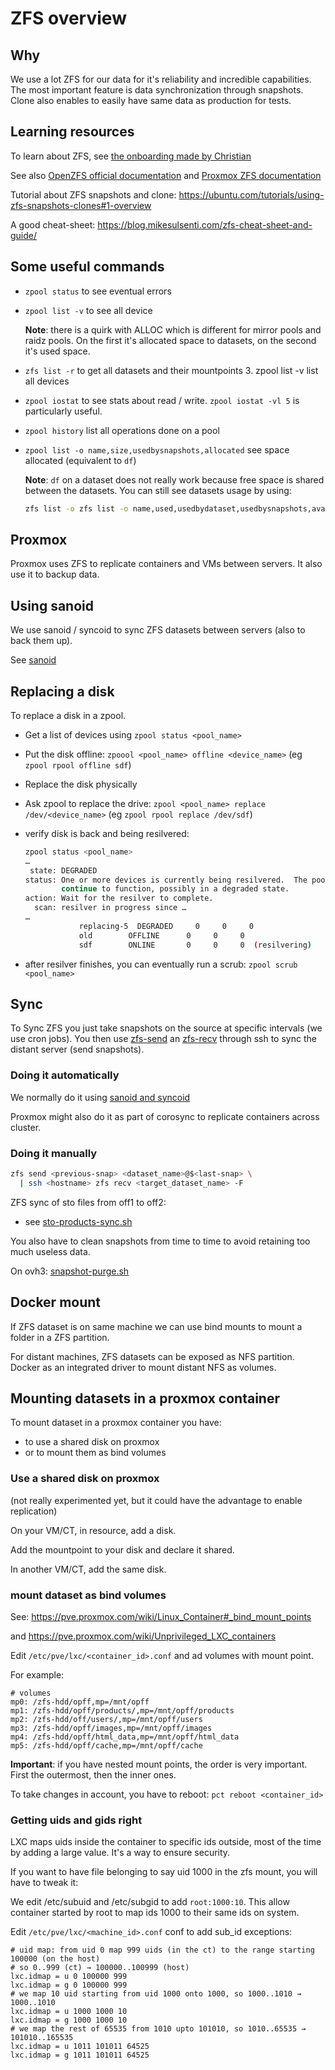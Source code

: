 # ZFS overview

## Why

We use a lot ZFS for our data for it's reliability and incredible capabilities. The most important feature is data synchronization through snapshots. Clone also enables to easily have same data as production for tests.

## Learning resources

To learn about ZFS, see [the onboarding made by Christian](reports/2023-02-24-zfs-introduction.md)

See also [OpenZFS official documentation](https://openzfs.github.io/openzfs-docs/) 
and [Proxmox ZFS documentation](https://pve.proxmox.com/wiki/ZFS_on_Linux#sysadmin_zfs_special_device)

Tutorial about ZFS snapshots and clone: https://ubuntu.com/tutorials/using-zfs-snapshots-clones#1-overview

A good cheat-sheet: https://blog.mikesulsenti.com/zfs-cheat-sheet-and-guide/


## Some useful commands

* `zpool status` to see eventual errors
* `zpool list -v` to see all device

  **Note**: there is a quirk with ALLOC which is different for mirror pools and raidz pools.
  On the first it's allocated space to datasets, on the second it's used space.

* `zfs list -r` to get all datasets and their mountpoints
  3. zpool list -v list all devices

* `zpool iostat` to see stats about read / write. `zpool iostat -vl 5` is particularly useful.

* `zpool history` list all operations done on a pool

* `zpool list -o name,size,usedbysnapshots,allocated` see space allocated (equivalent to `df`)

  **Note**: `df` on a dataset does not really work because free space is shared between the datasets.
  You can still see datasets usage by using:
  ```bash
  zfs list -o zfs list -o name,used,usedbydataset,usedbysnapshots,available -r <pool_name>
  ```


## Proxmox

Proxmox uses ZFS to replicate containers and VMs between servers. It also use it to backup data.

## Using sanoid

We use sanoid / syncoid to sync ZFS datasets between servers (also to back them up).

See [sanoid](./sanoid.md)


## Replacing a disk

To replace a disk in a zpool.

* Get a list of devices using `zpool status <pool_name>`

* Put the disk offline: `zpoool <pool_name> offline <device_name>` (eg `zpool rpool offline sdf`)

* Replace the disk physically

* Ask zpool to replace the drive: `zpool <pool_name> replace /dev/<device_name>` (eg `zpool rpool replace /dev/sdf`)

* verify disk is back and being resilvered:
  ```bash
  zpool status <pool_name>
  …
   state: DEGRADED
  status: One or more devices is currently being resilvered.  The pool will
          continue to function, possibly in a degraded state.
  action: Wait for the resilver to complete.
    scan: resilver in progress since …
  …
              replacing-5  DEGRADED     0     0     0
              old        OFFLINE      0     0     0
              sdf        ONLINE       0     0     0  (resilvering)
  ```

* after resilver finishes, you can eventually run a scrub: `zpool scrub <pool_name>`


## Sync


To Sync ZFS you just take snapshots on the source at specific intervals (we use cron jobs).
You then use [zfs-send](https://openzfs.github.io/openzfs-docs/man/8/zfs-send.8.html) an [zfs-recv](https://openzfs.github.io/openzfs-docs/man/8/zfs-recv.8.html) through ssh to sync the distant server (send snapshots).

### Doing it automatically

We normally do it using [sanoid and syncoid](./sanoid.md)

Proxmox might also do it as part of corosync to replicate containers across cluster.

### Doing it manually

```bash
zfs send <previous-snap> <dataset_name>@$<last-snap> \
  | ssh <hostname> zfs recv <target_dataset_name> -F
```


ZFS sync of sto files from off1 to off2:
* see [sto-products-sync.sh](https://github.com/openfoodfacts/openfoodfacts-infrastructure/blob/develop/scripts/off1/sto-products-sync.sh)


You also have to clean snapshots from time to time to avoid retaining too much useless data.

On ovh3: [snapshot-purge.sh](https://github.com/openfoodfacts/openfoodfacts-infrastructure/blob/develop/scripts/ovh3/snapshot-purge.sh)


## Docker mount

If ZFS dataset is on same machine we can use bind mounts to mount a folder in a ZFS partition.

For distant machines, ZFS datasets can be exposed as NFS partition. Docker as an integrated driver to mount distant NFS as volumes.


## Mounting datasets in a proxmox container

To mount dataset in a proxmox container you have:
* to use a shared disk on proxmox
* or to mount them as bind volumes

### Use a shared disk on proxmox

(not really experimented yet, but it could have the advantage to enable replication)

On your VM/CT, in resource, add a disk.

Add the mountpoint to your disk and declare it shared.

In another VM/CT, add the same disk.


### mount dataset  as bind volumes

See: https://pve.proxmox.com/wiki/Linux_Container#_bind_mount_points

and https://pve.proxmox.com/wiki/Unprivileged_LXC_containers


Edit `/etc/pve/lxc/<container_id>.conf` and ad volumes with mount point.

For example:

```
# volumes
mp0: /zfs-hdd/opff,mp=/mnt/opff
mp1: /zfs-hdd/opff/products/,mp=/mnt/opff/products
mp2: /zfs-hdd/off/users/,mp=/mnt/opff/users
mp3: /zfs-hdd/opff/images,mp=/mnt/opff/images
mp4: /zfs-hdd/opff/html_data,mp=/mnt/opff/html_data
mp5: /zfs-hdd/opff/cache,mp=/mnt/opff/cache
```

**Important**: if you have nested mount points, the order is very important. First the outermost, then the inner ones.

To take changes in account, you have to reboot: `pct reboot <container_id>`

### Getting uids and gids right

LXC maps uids inside the container to specific ids outside, most of the time by adding a large value. It's a way to ensure security.

If you want to have file belonging to say uid 1000 in the zfs mount, you will have to tweak it:

We edit /etc/subuid and /etc/subgid to add `root:1000:10`. This allow container started by root to map ids 1000 to their same ids on system.

Edit `/etc/pve/lxc/<machine_id>.conf` conf to add sub_id exceptions:

```
# uid map: from uid 0 map 999 uids (in the ct) to the range starting 100000 (on the host)
# so 0..999 (ct) → 100000..100999 (host)
lxc.idmap = u 0 100000 999
lxc.idmap = g 0 100000 999
# we map 10 uid starting from uid 1000 onto 1000, so 1000..1010 → 1000..1010
lxc.idmap = u 1000 1000 10
lxc.idmap = g 1000 1000 10
# we map the rest of 65535 from 1010 upto 101010, so 1010..65535 → 101010..165535
lxc.idmap = u 1011 101011 64525
lxc.idmap = g 1011 101011 64525
```
